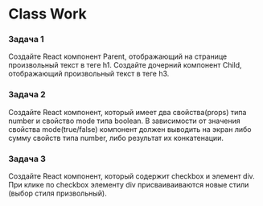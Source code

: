 # Class Work 

### Задача 1 
Создайте React компонент Parent, отображающий на странице произвольный текст в теге h1. Создайте дочерний компонент Child, отображающий произвольный текст в теге h3. 

### Задача 2 
Создайте React компонент, который имеет два свойства(props) типа number 
 и свойство mode типа boolean. 
В зависимости от значения свойства mode(true/false) компонент должен выводить на экран 
либо сумму свойств типа number, либо результат их конкатенации. 

### Задача 3 
Создайте React компонент, который содержит checkbox и элемент div. При клике по checkbox элементу div присваиваиваются новые стили (выбор стиля призвольный). 
